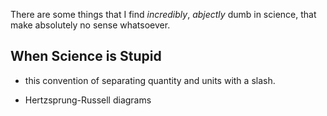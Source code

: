 There are some things that I find *incredibly*, *abjectly* dumb in science, that make absolutely no sense whatsoever.


## When Science is Stupid

- this convention of separating quantity and units with a slash.

- Hertzsprung-Russell diagrams
